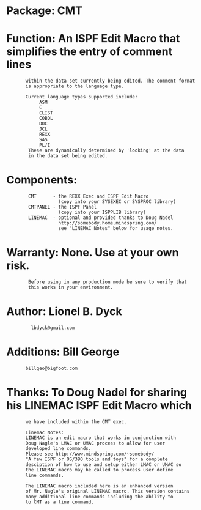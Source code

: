# Package:   CMT

# Function:  An ISPF Edit Macro that simplifies the entry of comment lines
           within the data set currently being edited. The comment format
           is appropriate to the language type.

           Current language types supported include:
                ASM
                C
                CLIST
                COBOL
                DOC
                JCL
                REXX
                SAS
                PL/I
            These are dynamically determined by 'looking' at the data
            in the data set being edited.

# Components:
            CMT      - the REXX Exec and ISPF Edit Macro
                       (copy into your SYSEXEC or SYSPROC library)
            CMTPANEL - the ISPF Panel
                       (copy into your ISPPLIB library)
            LINEMAC  - optional and provided thanks to Doug Nadel
                       http://somebody.home.mindspring.com/
                       see "LINEMAC Notes" below for usage notes.

# Warranty:   None.  Use at your own risk.
            Before using in any production mode be sure to verify that
            this works in your environment.

# Author:    Lionel B. Dyck
             lbdyck@gmail.com

# Additions: Bill George
           billgeo@bigfoot.com

# Thanks:    To Doug Nadel for sharing his LINEMAC ISPF Edit Macro which
           we have included within the CMT exec.

           Linemac Notes:
           LINEMAC is an edit macro that works in conjunction with
           Doug Nagle's LMAC or UMAC process to allow for user
           developed line commands.
           Please see http://www.mindspring.com/~somebody/
           "A few ISPF or OS/390 tools and toys" for a complete
           desciption of how to use and setup either LMAC or UMAC so
           the LINEMAC macro may be called to process user define
           line commands.

           The LINEMAC macro included here is an enhanced version
           of Mr. Nagle's original LINEMAC macro. This version contains
           many additional line commands including the ability to
           to CMT as a line command.
